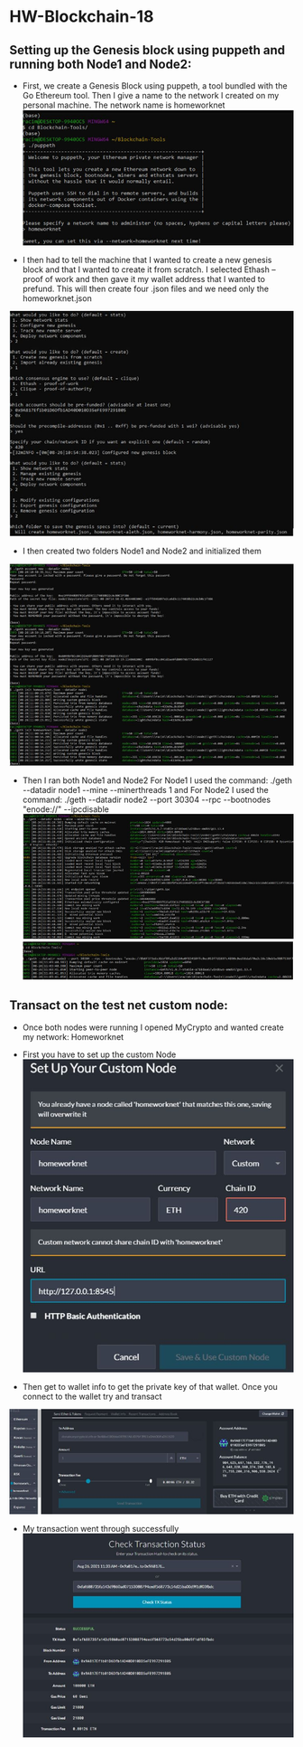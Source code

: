 # HW-Blockchain-18
## Setting up the Genesis block using puppeth and running both Node1 and Node2: 
*   First, we create a Genesis Block using puppeth, a tool bundled with the Go Ethereum tool. Then I give a name to the network I created on my personal machine. The network name is homeworknet
![image1.JPG](images/image1.JPG)

*   I then had to tell the machine that I wanted to create a new genesis block and that I wanted to create it from scratch. I selected Ethash – proof of work and then gave it my wallet address that I wanted to prefund. This will then create four .json files and we need only the homeworknet.json

![image2.JPG](images/image2.JPG)

*   I then created two folders Node1 and Node2 and initialized them

![image3.JPG](images/image3.JPG)

*  	Then I ran both Node1 and Node2 For Node1 I used the command: ./geth --datadir node1 --mine --minerthreads 1 and For Node2 I used the command: ./geth --datadir node2 --port 30304 --rpc --bootnodes "enode://<replace with node1 enode address>" --ipcdisable
![image4.JPG](images/image4.JPG) 
![image5.JPG](images/image5.JPG)

## Transact on the test net custom node: 
*   Once both nodes were running I opened MyCrypto and wanted create my network: Homeworknet
*   First you have to set up the custom Node
![image6.JPG](images/image6.JPG)

*  Then get to wallet info to get the private key of that wallet. Once you connect to the wallet try and transact 

![image7.JPG](images/image7.JPG)

*   My transaction went through successfully
![image8.JPG](images/image8.JPG)


